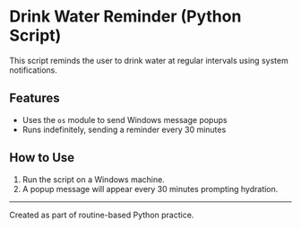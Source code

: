 # Drink Water Reminder (Python Script)

This script reminds the user to drink water at regular intervals using system notifications.

## Features
- Uses the `os` module to send Windows message popups
- Runs indefinitely, sending a reminder every 30 minutes

## How to Use
1. Run the script on a Windows machine.
2. A popup message will appear every 30 minutes prompting hydration.

---

Created as part of routine-based Python practice.
